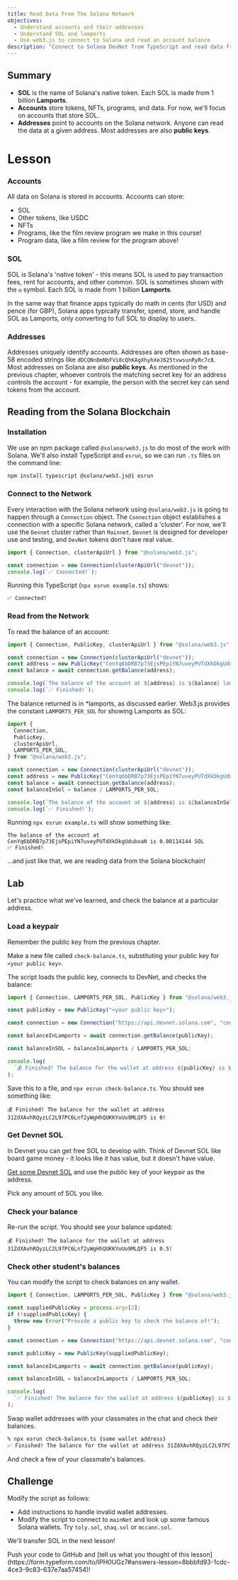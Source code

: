 ```yaml
---
title: Read Data From The Solana Network
objectives:
  - Understand accounts and their addresses
  - Understand SOL and lamports
  - Use web3.js to connect to Solana and read an account balance
description: "Connect to Solana DevNet from TypeScript and read data from the blockchain!"
---
```


## Summary

- **SOL** is the name of Solana's native token. Each SOL is made from 1 billion
  **Lamports**.
- **Accounts** store tokens, NFTs, programs, and data. For now, we'll focus on
  accounts that store SOL.
- **Addresses** point to accounts on the Solana network. Anyone can read the
  data at a given address. Most addresses are also **public keys**.

# Lesson

### Accounts

All data on Solana is stored in accounts. Accounts can store:

- SOL
- Other tokens, like USDC
- NFTs
- Programs, like the film review program we make in this course!
- Program data, like a film review for the program above!

### SOL

SOL is Solana's 'native token' - this means SOL is used to pay transaction fees,
rent for accounts, and other common. SOL is sometimes shown with the `◎` symbol.
Each SOL is made from 1 billion **Lamports**.

In the same way that finance apps typically do math in cents (for USD) and pence
(for GBP), Solana apps typically transfer, spend, store, and handle SOL as
Lamports, only converting to full SOL to display to users.

### Addresses

Addresses uniquely identify accounts. Addresses are often shown as base-58
encoded strings like `dDCQNnDmNbFVi8cQhKAgXhyhXeJ625tvwsunRyRc7c8`. Most
addresses on Solana are also **public keys**. As mentioned in the previous
chapter, whoever controls the matching secret key for an address controls the
account - for example, the person with the secret key can send tokens from the
account.

## Reading from the Solana Blockchain

### Installation

We use an npm package called `@solana/web3.js` to do most of the work with
Solana. We'll also install TypeScript and `esrun`, so we can run `.ts` files on
the command line:

```bash
npm install typescript @solana/web3.js@1 esrun
```

### Connect to the Network

Every interaction with the Solana network using `@solana/web3.js` is going to
happen through a `Connection` object. The `Connection` object establishes a
connection with a specific Solana network, called a 'cluster'. For now, we'll
use the `Devnet` cluster rather than `Mainnet`. `Devnet` is designed for
developer use and testing, and `DevNet` tokens don't have real value.

```typescript
import { Connection, clusterApiUrl } from "@solana/web3.js";

const connection = new Connection(clusterApiUrl("devnet"));
console.log(`✅ Connected!`);
```

Running this TypeScript (`npx esrun example.ts`) shows:

```
✅ Connected!
```

### Read from the Network

To read the balance of an account:

```typescript
import { Connection, PublicKey, clusterApiUrl } from "@solana/web3.js";

const connection = new Connection(clusterApiUrl("devnet"));
const address = new PublicKey("CenYq6bDRB7p73EjsPEpiYN7uveyPUTdXkDkgUduboaN");
const balance = await connection.getBalance(address);

console.log(`The balance of the account at ${address} is ${balance} lamports`);
console.log(`✅ Finished!`);
```

The balance returned is in \*lamports, as discussed earlier. Web3.js provides
the constant `LAMPORTS_PER_SOL` for showing Lamports as SOL:

```typescript
import {
  Connection,
  PublicKey,
  clusterApiUrl,
  LAMPORTS_PER_SOL,
} from "@solana/web3.js";

const connection = new Connection(clusterApiUrl("devnet"));
const address = new PublicKey("CenYq6bDRB7p73EjsPEpiYN7uveyPUTdXkDkgUduboaN");
const balance = await connection.getBalance(address);
const balanceInSol = balance / LAMPORTS_PER_SOL;

console.log(`The balance of the account at ${address} is ${balanceInSol} SOL`);
console.log(`✅ Finished!`);
```

Running `npx esrun example.ts` will show something like:

```
The balance of the account at CenYq6bDRB7p73EjsPEpiYN7uveyPUTdXkDkgUduboaN is 0.00114144 SOL
✅ Finished!
```

...and just like that, we are reading data from the Solana blockchain!

## Lab

Let's practice what we've learned, and check the balance at a particular
address.

### Load a keypair

Remember the public key from the previous chapter.

Make a new file called `check-balance.ts`, substituting your public key for
`<your public key>`.

The script loads the public key, connects to DevNet, and checks the balance:

```typescript
import { Connection, LAMPORTS_PER_SOL, PublicKey } from "@solana/web3.js";

const publicKey = new PublicKey("<your public key>");

const connection = new Connection("https://api.devnet.solana.com", "confirmed");

const balanceInLamports = await connection.getBalance(publicKey);

const balanceInSOL = balanceInLamports / LAMPORTS_PER_SOL;

console.log(
  `💰 Finished! The balance for the wallet at address ${publicKey} is ${balanceInSOL}!`
);
```

Save this to a file, and `npx esrun check-balance.ts`. You should see something
like:

```
💰 Finished! The balance for the wallet at address 31ZdXAvhRQyzLC2L97PC6Lnf2yWgHhQUKKYoUo9MLQF5 is 0!
```

### Get Devnet SOL

In Devnet you can get free SOL to develop with. Think of Devnet SOL like board
game money - it looks like it has value, but it doesn't have value.

[Get some Devnet SOL](https://faucet.solana.com/) and use the public key of your
keypair as the address.

Pick any amount of SOL you like.

### Check your balance

Re-run the script. You should see your balance updated:

```
💰 Finished! The balance for the wallet at address 31ZdXAvhRQyzLC2L97PC6Lnf2yWgHhQUKKYoUo9MLQF5 is 0.5!
```

### Check other student's balances

You can modify the script to check balances on any wallet.

```typescript
import { Connection, LAMPORTS_PER_SOL, PublicKey } from "@solana/web3.js";

const suppliedPublicKey = process.argv[2];
if (!suppliedPublicKey) {
  throw new Error("Provide a public key to check the balance of!");
}

const connection = new Connection("https://api.devnet.solana.com", "confirmed");

const publicKey = new PublicKey(suppliedPublicKey);

const balanceInLamports = await connection.getBalance(publicKey);

const balanceInSOL = balanceInLamports / LAMPORTS_PER_SOL;

console.log(
  `✅ Finished! The balance for the wallet at address ${publicKey} is ${balanceInSOL}!`
);
```

Swap wallet addresses with your classmates in the chat and check their balances.

```bash
% npx esrun check-balance.ts (some wallet address)
✅ Finished! The balance for the wallet at address 31ZdXAvhRQyzLC2L97PC6Lnf2yWgHhQUKKYoUo9MLQF5 is 3!
```

And check a few of your classmate's balances.

## Challenge

Modify the script as follows:

- Add instructions to handle invalid wallet addresses.
- Modify the script to connect to `mainNet` and look up some famous Solana
  wallets. Try `toly.sol`, `shaq.sol` or `mccann.sol`.

We'll transfer SOL in the next lesson!

<Callout type="success" title="Completed the lab?">
  Push your code to GitHub and [tell us what you thought of this
  lesson](https://form.typeform.com/to/IPH0UGz7#answers-lesson=8bbbfd93-1cdc-4ce3-9c83-637e7aa57454)!
</Callout>
